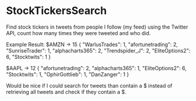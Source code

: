 # StockTickersSearch
Find stock tickers in tweets from people I follow (my feed) using the Twitter API, count how many times they were tweeted and who did.

Example Result:
$AMZN -> 15
{
    "WarlusTrades": 1,
    "afortunetrading": 2,
    "SunriseTrader": 1,
    "alphacharts365": 2,
    "Trendspider_J": 2,
    "EliteOptions2": 6,
    "Stocktwits": 1
}


$AAPL -> 12
{
    "afortunetrading": 2,
    "alphacharts365": 1,
    "EliteOptions2": 6,
    "Stocktwits": 1,
    "OphirGottlieb": 1,
    "DanZanger": 1
}


Would be nice if I could search for tweets than contain a $ instead of retrieving all tweets and check if they contain a $.

